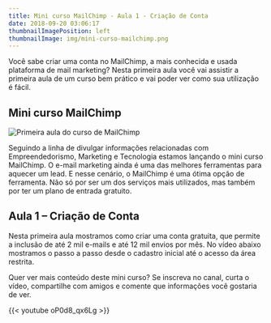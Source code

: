 ```yaml
---
title: Mini curso MailChimp - Aula 1 - Criação de Conta
date: 2018-09-20 03:06:17
thumbnailImagePosition: left
thumbnailImage: img/mini-curso-mailchimp.png
---
```


Você sabe criar uma conta no MailChimp, a mais conhecida e usada plataforma de mail marketing? Nesta primeira aula você vai assistir a primeira aula de um curso bem prático e vai poder ver como sua utilização é fácil.

<!--more-->

## Mini curso MailChimp

![Primeira aula do curso de MailChimp](../../img/mini-curso-mailchimp.png "Mini curso de MailChimp")

Seguindo a linha de divulgar informações relacionadas com Empreendedorismo, Marketing e Tecnologia estamos lançando o mini curso MailChimp. O e-mail marketing ainda é uma das melhores ferramentas para aquecer um lead. E nesse cenário, o MailChimp é uma ótima opção de ferramenta. Não só por ser um dos serviços mais utilizados, mas também por ter um plano de entrada gratuito.

## Aula 1 – Criação de Conta

Nesta primeira aula mostramos como criar uma conta gratuita, que permite a inclusão de até 2 mil e-mails e até 12 mil envios por mês. No vídeo abaixo mostramos o passo a passo desde o cadastro inicial até o acesso da área restrita.

Quer ver mais conteúdo deste mini curso? Se inscreva no canal, curta o vídeo, compartilhe com amigos e comente que informações você gostaria de ver.

{{< youtube oP0d8_qx6Lg >}}
